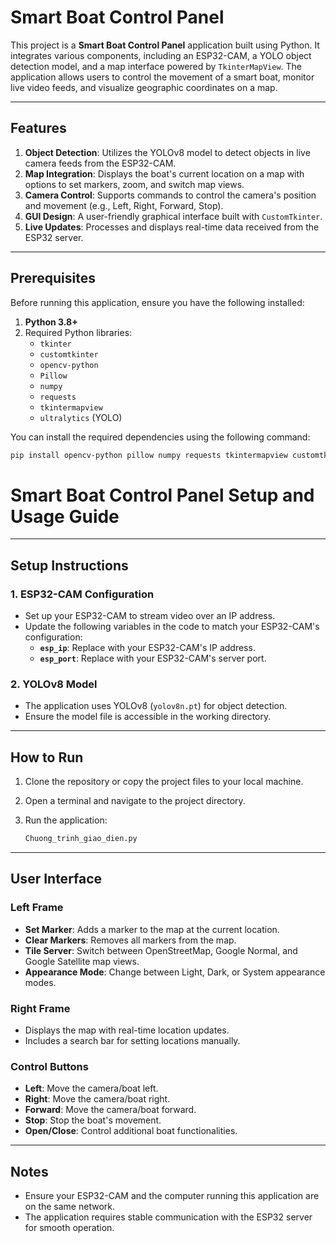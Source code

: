 # Smart Boat Control Panel

This project is a **Smart Boat Control Panel** application built using Python. It integrates various components, including an ESP32-CAM, a YOLO object detection model, and a map interface powered by `TkinterMapView`. The application allows users to control the movement of a smart boat, monitor live video feeds, and visualize geographic coordinates on a map.

---

## Features

1. **Object Detection**: Utilizes the YOLOv8 model to detect objects in live camera feeds from the ESP32-CAM.
2. **Map Integration**: Displays the boat's current location on a map with options to set markers, zoom, and switch map views.
3. **Camera Control**: Supports commands to control the camera's position and movement (e.g., Left, Right, Forward, Stop).
4. **GUI Design**: A user-friendly graphical interface built with `CustomTkinter`.
5. **Live Updates**: Processes and displays real-time data received from the ESP32 server.

---

## Prerequisites

Before running this application, ensure you have the following installed:

1. **Python 3.8+**
2. Required Python libraries:
   - `tkinter`
   - `customtkinter`
   - `opencv-python`
   - `Pillow`
   - `numpy`
   - `requests`
   - `tkintermapview`
   - `ultralytics` (YOLO)

You can install the required dependencies using the following command:

```bash
pip install opencv-python pillow numpy requests tkintermapview customtkinter ultralytics
```
# Smart Boat Control Panel Setup and Usage Guide

---

## Setup Instructions

### 1. ESP32-CAM Configuration
- Set up your ESP32-CAM to stream video over an IP address.
- Update the following variables in the code to match your ESP32-CAM's configuration:
  - **`esp_ip`**: Replace with your ESP32-CAM's IP address.
  - **`esp_port`**: Replace with your ESP32-CAM's server port.

### 2. YOLOv8 Model
- The application uses YOLOv8 (`yolov8n.pt`) for object detection. 
- Ensure the model file is accessible in the working directory.

---

## How to Run

1. Clone the repository or copy the project files to your local machine.
2. Open a terminal and navigate to the project directory.
3. Run the application:

   ```bash
   Chuong_trinh_giao_dien.py
   ```

---

## User Interface

### **Left Frame**
- **Set Marker**: Adds a marker to the map at the current location.
- **Clear Markers**: Removes all markers from the map.
- **Tile Server**: Switch between OpenStreetMap, Google Normal, and Google Satellite map views.
- **Appearance Mode**: Change between Light, Dark, or System appearance modes.

### **Right Frame**
- Displays the map with real-time location updates.
- Includes a search bar for setting locations manually.

### **Control Buttons**
- **Left**: Move the camera/boat left.
- **Right**: Move the camera/boat right.
- **Forward**: Move the camera/boat forward.
- **Stop**: Stop the boat's movement.
- **Open/Close**: Control additional boat functionalities.

---

## Notes

- Ensure your ESP32-CAM and the computer running this application are on the same network.
- The application requires stable communication with the ESP32 server for smooth operation.


